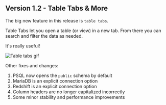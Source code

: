 
## Version 1.2 - Table Tabs & More

The big new feature in this release is `table tabs`.

Table Tabs let you open a table (or view) in a new tab. From there you can search and filter the data as needed.

It's really useful!

![Table tabs gif](https://user-images.githubusercontent.com/279769/80726647-4db5ac00-8aca-11ea-95f6-d51462dc9e68.gif)


Other fixes and changes:

1. PSQL now opens the `public` schema by default
2. MariaDB is an explicit connection option
3. Redshift is an explicit connection option
4. Column headers are no longer capitalized incorrectly
5. Some minor stability and performance improvements


